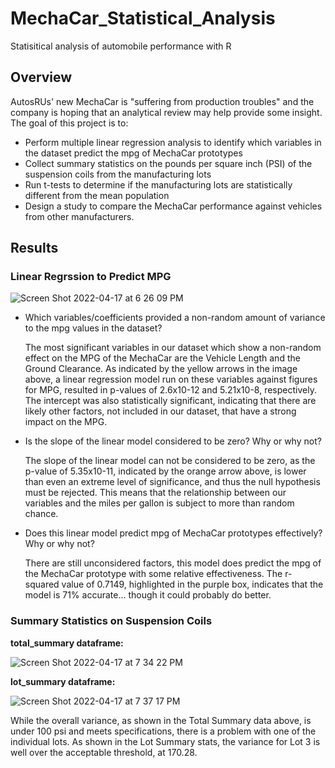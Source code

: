 # MechaCar_Statistical_Analysis
Statisitical analysis of automobile performance with R
## Overview
AutosRUs' new MechaCar is "suffering from production troubles" and the company is hoping that an analytical review may help provide some insight. The goal of this project is to:
- Perform multiple linear regression analysis to identify which variables in the dataset predict the mpg of MechaCar prototypes
- Collect summary statistics on the pounds per square inch (PSI) of the suspension coils from the manufacturing lots
- Run t-tests to determine if the manufacturing lots are statistically different from the mean population
- Design a study to compare the MechaCar performance against vehicles from other manufacturers.
## Results
### Linear Regrssion to Predict MPG

![Screen Shot 2022-04-17 at 6 26 09 PM](https://user-images.githubusercontent.com/95242493/163738433-04555830-d08e-40d8-ba42-71de6549ed43.png)
- Which variables/coefficients provided a non-random amount of variance to the mpg values in the dataset?

  The most significant variables in our dataset which show a non-random effect on the MPG of the MechaCar are the Vehicle Length and the Ground Clearance.   As indicated by the yellow arrows in the image above, a linear regression model run on these variables against figures for MPG, resulted in p-values of     2.6x10-12 and 5.21x10-8, respectively. The intercept was also statistically significant, indicating that there are likely other factors, not included in   our dataset, that have a strong impact on the MPG.
- Is the slope of the linear model considered to be zero? Why or why not? 

  The slope of the linear model can not be considered to be zero, as the p-value of 5.35x10-11, indicated by the orange arrow above, is lower than even an   extreme level of significance, and thus the null hypothesis must be rejected. This means that the relationship between our variables and the miles per     gallon is subject to more than random chance.
- Does this linear model predict mpg of MechaCar prototypes effectively? Why or why not?

  There are still unconsidered factors, this model does predict the mpg of the MechaCar prototype with some relative effectiveness. The r-squared value of   0.7149, highlighted in the purple box, indicates that the model is 71% accurate... though it could probably do better.

### Summary Statistics on Suspension Coils
**total_summary dataframe:**

![Screen Shot 2022-04-17 at 7 34 22 PM](https://user-images.githubusercontent.com/95242493/163740979-2ffa7c3f-619d-4f1d-bc59-02ccaaaa9ef1.png)

**lot_summary dataframe:**

![Screen Shot 2022-04-17 at 7 37 17 PM](https://user-images.githubusercontent.com/95242493/163741162-1abcbf5f-c6a3-41ec-a463-39ff7199fc04.png)

While the overall variance, as shown in the Total Summary data above, is under 100 psi and meets specifications, there is a problem with one of the individual lots. As shown in the Lot Summary stats, the variance for Lot 3 is well over the acceptable threshold, at 170.28.
